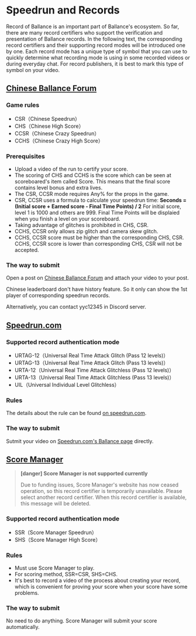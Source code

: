 # Speedrun and Records

Record of Ballance is an important part of Ballance's ecosystem. So far, there are many record certifiers who support the verification and presentation of Ballance records. In the following text, the corresponding record certifiers and their supporting record modes will be introduced one by one. Each record mode has a unique type of symbol that you can use to quickly determine what recording mode is using in some recorded videos or during everyday chat. For record publishers, it is best to mark this type of symbol on your video.

## [Chinese Ballance Forum](https://tieba.baidu.com/p/5000178147)

### Game rules

* CSR（Chinese Speedrun）
* CHS（Chinese High Score）
* CCSR（Chinese Crazy Speedrun）
* CCHS（Chinese Crazy High Score）

### Prerequisites

* Upload a video of the run to certify your score.
* The scoring of CHS and CCHS is the score which can be seen at scoreboared's item called Score. This means that the final score contains level bonus and extra lives.
* The CSR, CCSR mode requires Any% for the props in the game.
* CSR, CCSR uses a formula to calculate your speedrun time: **Seconds = (Initial score + Earned score - Final Time Points) / 2** For initial score, level 1 is 1000 and others are 999. Final Time Points will be displaied when you finish a level on your scoreboard.
* Taking advantage of glitches is prohibited in CHS, CSR.
* CCHS, CCSR only allows zip glitch and camera skew glitch.
* CCHS, CCSR score must be higher than the corresponding CHS, CSR. CCHS, CCSR score is lower than corresponding CHS, CSR will not be accepted.

### The way to submit

Open a post on [Chinese Ballance Forum](https://tieba.baidu.com/p/5000178147) and attach your video to your post.

Chinese leaderboard don't have history feature. So it only can show the 1st player of corresponding speedrun records.

Alternatively, you can contact yyc12345 in Discord server.

## [Speedrun.com](https://www.speedrun.com/ballance)

### Supported record authentication mode

* URTAG-12（Universal Real Time Attack Glitch (Pass 12 levels)）
* URTAG-13（Universal Real Time Attack Glitch (Pass 13 levels)）
* URTA-12（Universal Real Time Attack Glitchless (Pass 12 levels)）
* URTA-13（Universal Real Time Attack Glitchless (Pass 13 levels)）
* UIL（Universal Individual Level Glitchless）

### Rules

The details about the rule can be found [on speedrun.com](https://www.speedrun.com/ballance).

### The way to submit

Sutmit your video on [Speedrun.com's Ballance page](https://www.speedrun.com/ballance) directly.

## [Score Manager](http://jxtoolbox.sinaapp.com)

> **[danger] Score Manager is not supported currently**
>
> Due to funding issues, Score Manager's website has now ceased operation, so this record certifier is temporarily unavailable. Please select another record certifier. When this record certifier is available, this message will be deleted.

### Supported record authentication mode

* SSR（Score Manager Speedrun）
* SHS（Score Manager High Score）

### Rules

* Must use Score Manager to play.
* For scoring method, SSR=CSR, SHS=CHS.
* It's best to record a video of the process about creating your record, which is convenient for proving your score when your score have some problems.

### The way to submit

No need to do anything. Score Manager will submit your score automatically.
